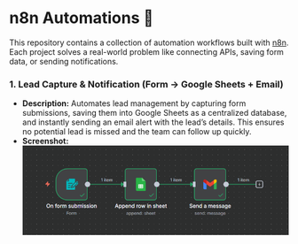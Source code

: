 # n8n Automations 🚀

This repository contains a collection of automation workflows built with [n8n](https://n8n.io/).  
Each project solves a real-world problem like connecting APIs, saving form data, or sending notifications.

### 1. Lead Capture & Notification (Form → Google Sheets + Email)
- **Description:** Automates lead management by capturing form submissions, saving them into Google Sheets as a centralized database, and instantly sending an email alert with the lead’s details. This ensures no potential lead is missed and the team can follow up quickly.
- **Screenshot:**  
  ![Google Sheets Workflow](./screenshots/automation1.png)
